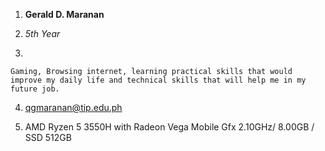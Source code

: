  1. **Gerald D. Maranan**

 2. *5th Year*

 3. 

    Gaming, Browsing internet, learning practical skills that would improve my daily life and technical skills that will help me in my future job.

 4. [qgmaranan@tip.edu.ph](URL)

 5. AMD Ryzen 5 3550H with Radeon Vega Mobile Gfx   2.10GHz/ 8.00GB / SSD 512GB